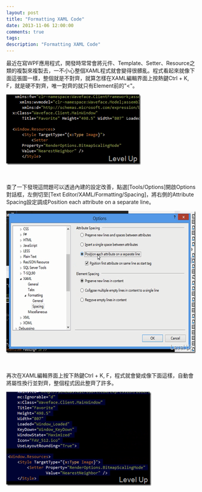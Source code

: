```yaml
---
layout: post
title: "Formatting XAML Code"
date: 2013-11-06 12:00:00
comments: true
tags: 
description: "Formatting XAML Code"
---
```

<p>
	最近在寫WPF應用程式，開發時常常會將元件、Template、Setter、Resource之類的複製來複製去，一不小心整個XAML程式就會變得很髒亂。程式看起來就像下面這張圖一樣，整個就是不對齊，就算怎樣在XAML編輯界面上按熱鍵Ctrl + K, F，就是硬不對齊，唯一對齊的就只有Element前的"&lt;"。</p>
<p>
	<img alt="image" border="0" height="187" src="\images\posts\cef6ef22-119a-4872-9e1c-2390b893e807\image_thumb.png" style="border-top: 0px; border-right: 0px; border-bottom: 0px; border-left: 0px" width="358" /></p>
<p>
	 </p>
<p>
	查了一下發現這問題可以透過內建的設定改善，點選[Tools/Options]開啟Options對話框，左側切至[Text Editor/XAML/Formatting/Spacing]，將右側的Attribute Spacing設定調成Position each attribute on a separate line。</p>
<p>
	<img alt="image" border="0" height="379" src="\images\posts\cef6ef22-119a-4872-9e1c-2390b893e807\image_thumb_1.png" style="border-top: 0px; border-right: 0px; border-bottom: 0px; border-left: 0px" width="644" /></p>
<p>
	 </p>
<p>
	再次在XAML編輯界面上按下熱鍵Ctrl + K, F，程式就會變成像下面這樣，自動會將屬性換行並對齊，整個程式因此整齊了許多。</p>
<p>
	<img alt="image" border="0" height="250" src="\images\posts\cef6ef22-119a-4872-9e1c-2390b893e807\image_thumb_2.png" style="border-top: 0px; border-right: 0px; border-bottom: 0px; border-left: 0px" width="386" /></p>
